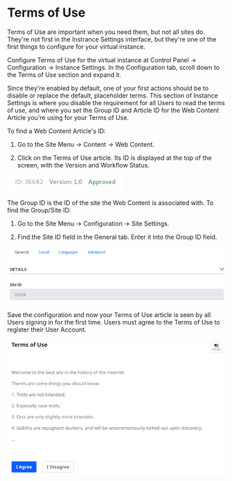 # Terms of Use [](id=terms-of-use)

Terms of Use are important when you need them, but not all sites do. They're not
first in the Instrance Settings interface, but they're one of the first things
to configure for your virtual instance.

Configure Terms of Use for the virtual instance at Control Panel &rarr;
Configuration &rarr; Instance Settings. In the Configuration tab, scroll down to
the Terms of Use section and expand it.

Since they're enabled by default, one of your first actions should be to disable
or replace the default, placeholder terms.  This section of Instance Settings is
where you disable the requirement for all Users to read the terms of use, and
where you set the Group ID and Article ID for the Web Content Article you're
using for your Terms of Use.

To find a Web Content Article's ID:

1.  Go to the Site Menu &rarr; Content &rarr;
Web Content. 

2.  Click on the Terms of Use article. Its ID is displayed at the top of the
    screen, with the Version and Workflow Status.

![Figure 1: The Web Content Article ID is displayed in the edit screen.](../../../images/instance-settings-wc-id.png)

The Group ID is the ID of the site the Web Content is associated with. To find
the Group/Site ID:

1.  Go to the Site Menu &rarr; Configuration &rarr; Site Settings.

2.  Find the Site ID field in the General tab. Enter it into the Group ID
    field.

![Figure 2: The Site ID in Site Settings is the Group ID in the terms of Use configuration.](../../../images/instance-settings-group-id.png)

Save the configuration and now your Terms of Use article is seen by all Users
signing in for the first time. Users must agree to the Terms of Use to register
their User Account.

![Figure 3: Turn a Web Content Article into the site's Terms of Use page.](../../../images/instance-settings-terms-of-use.png)

